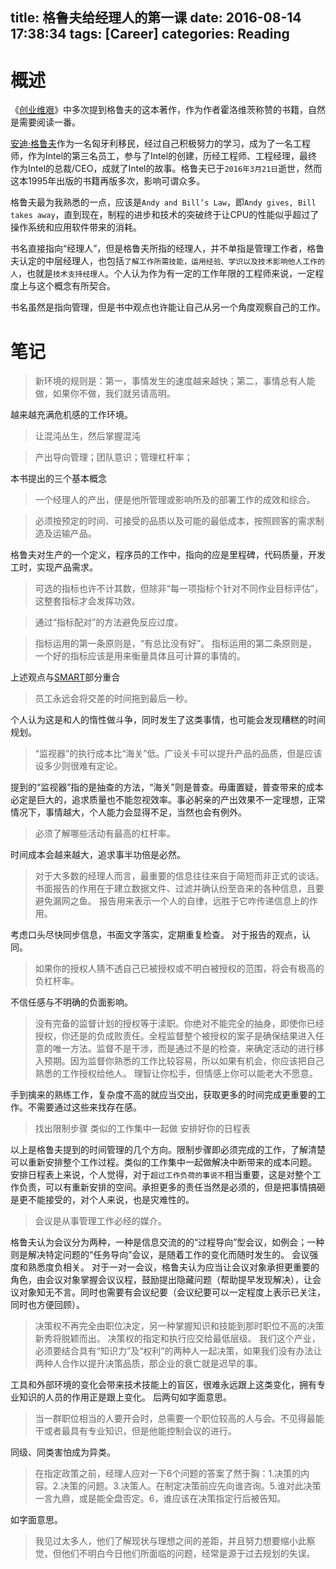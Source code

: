 title: 格鲁夫给经理人的第一课
date: 2016-08-14 17:38:34
tags: [Career]
categories: Reading
---

# 概述

《[创业维艰](https://book.douban.com/subject/26306686/)》中多次提到格鲁夫的这本著作，作为作者霍洛维茨称赞的书籍，自然是需要阅读一番。

[安迪·格鲁夫](https://en.wikipedia.org/wiki/Andrew_Grove)作为一名匈牙利移民，经过自己积极努力的学习，成为了一名工程师，作为Intel的第三名员工，参与了Intel的创建，历经工程师、工程经理，最终作为Intel的总裁/CEO，成就了Intel的故事。格鲁夫已于`2016年3月21日`逝世，然而这本1995年出版的书籍再版多次，影响可谓众多。

格鲁夫最为我熟悉的一点，应该是`Andy and Bill’s Law`，即`Andy gives, Bill takes away`，直到现在，制程的进步和技术的突破终于让CPU的性能似乎超过了操作系统和应用软件带来的消耗。

书名直接指向“经理人”，但是格鲁夫所指的经理人，并不单指是管理工作者，格鲁夫认定的中层经理人，也包括`了解工作所需技能，运用经验、学识以及技术影响他人工作的人`，也就是`技术支持经理人`。个人认为作为有一定的工作年限的工程师来说，一定程度上与这个概念有所契合。

书名虽然是指向管理，但是书中观点也许能让自己从另一个角度观察自己的工作。

# 笔记

> 新环境的规则是：第一，事情发生的速度越来越快；第二，事情总有人能做，如果你不做，我们就另请高明。

越来越充满危机感的工作环境。

> 让混沌丛生，然后掌握混沌

> 产出导向管理；团队意识；管理杠杆率；

本书提出的三个基本概念

> 一个经理人的产出，便是他所管理或影响所及的部署工作的成效和综合。

> 必须按预定的时间、可接受的品质以及可能的最低成本，按照顾客的需求制造及运输产品。

格鲁夫对生产的一个定义，程序员的工作中，指向的应是里程碑，代码质量，开发工时，实现产品需求。

> 可选的指标也许不计其数，但除非“每一项指标个针对不同作业目标评估”，这整套指标才会发挥功效。

> 通过“指标配对”的方法避免反应过度。

> 指标运用的第一条原则是，“有总比没有好”。
> 指标运用的第二条原则是，一个好的指标应该是用来衡量具体且可计算的事情的。

上述观点与[SMART](https://zh.wikipedia.org/wiki/SMART%E5%8E%9F%E5%88%99)部分重合

> 员工永远会将交差的时间拖到最后一秒。

个人认为这是和人的惰性做斗争，同时发生了这类事情，也可能会发现糟糕的时间规划。

> “监视器”的执行成本比“海关”低。广设关卡可以提升产品的品质，但是应该设多少则很难有定论。

提到的“监视器”指的是抽查的方法，“海关”则是普查。毋庸置疑，普查带来的成本必定是巨大的，追求质量也不能忽视效率。事必躬亲的产出效果不一定理想，正常情况下，事情越大，个人能力会显得不足，当然也会有例外。

> 必须了解哪些活动有最高的杠杆率。

时间成本会越来越大，追求事半功倍是必然。

> 对于大多数的经理人而言，最重要的信息往往来自于简短而非正式的谈话。
> 书面报告的作用在于建立数据文件、过滤并确认纷至沓来的各种信息，且要避免漏网之鱼。
> 报告用来表示一个人的自律，远胜于它咋传递信息上的作用。

考虑口头尽快同步信息，书面文字落实，定期重复检查。
对于报告的观点，认同。

> 如果你的授权人猜不透自己已被授权或不明白被授权的范围，将会有极高的负杠杆率。

不信任感与不明确的负面影响。

> 没有完备的监督计划的授权等于渎职。你绝对不能完全的抽身，即使你已经授权，你还是的负成败责任。全程监督整个被授权的案子是确保结果进入任意的唯一方法。监督不是干涉，而是通过不是的检查，来确定活动的进行移入预期。因为监督你熟悉的工作比较容易，所以如果有机会，你应该把自己熟悉的工作授权给他人。
> 理智让你松手，但情感上你可以能老大不愿意。

手到擒来的熟练工作，复杂度不高的就应当交出，获取更多的时间完成更重要的工作。不需要通过这些来找存在感。

> 找出限制步骤
> 类似的工作集中一起做
> 安排好你的日程表

以上是格鲁夫提到的时间管理的几个方向。限制步骤即必须完成的工作，了解清楚可以重新安排整个工作过程。类似的工作集中一起做解决中断带来的成本问题。
安排日程表上来说，个人觉得，对于`超过工作负荷的事说不`相当重要，这是对整个工作负责，可以有重新安排的空间。承担更多的责任当然是必须的，但是把事情搞砸是更不能接受的，对个人来说，也是灾难性的。

> 会议是从事管理工作必经的媒介。

格鲁夫认为会议分为两种，一种是信息交流的的“过程导向”型会议，如例会；一种则是解决特定问题的“任务导向”会议，是随着工作的变化而随时发生的。
会议强度和熟悉度负相关。
对于一对一会议，格鲁夫认为应当让会议对象承担更重要的角色，由会议对象掌握会议议程，鼓励提出隐藏问题（帮助提早发现解决），让会议对象知无不言。同时也需要有会议纪要（会议纪要可以一定程度上表示已关注，同时也方便回顾）。

> 决策权不再完全由职位决定，另一种掌握知识和技能到那时职位不高的决策新秀将脱颖而出。
> 决策权的指定和执行应交给最低层级。
> 我们这个产业，必须要结合具有“知识力”及“权利”的两种人一起决策，如果我们没有办法让两种人合作以提升决策品质，那企业的衰亡就是迟早的事。

工具和外部环境的变化会带来技术技能上的盲区，很难永远跟上这类变化，拥有专业知识的人员的作用正是跟上变化。
后两句如字面意思。

> 当一群职位相当的人要开会时，总需要一个职位较高的人与会。不见得最能干或者最具有专业知识，但是他能控制会议的进行。

同级、同类害怕成为异类。

> 在指定政策之前，经理人应对一下6个问题的答案了然于胸：1.决策的内容。2.决策的问题。3.决策人。在制定决策前应先向谁咨询。5.谁对此决策一言九鼎，或是能全盘否定。6，谁应该在决策指定行后被告知。

如字面意思。

> 我见过太多人，他们了解现状与理想之间的差距，并且努力想要缩小此察觉，但他们不明白今日他们所面临的问题，经常是源于过去规划的失误。



